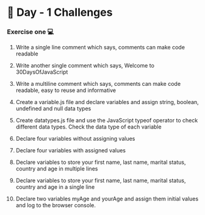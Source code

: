# 🔖  Day - 1 Challenges

### Exercise one 💻

   1. Write a single line comment which says, comments can make code readable

   2. Write another single comment which says, Welcome to 30DaysOfJavaScript

   3. Write a multiline comment which says, comments can make code readable, easy to reuse and informative

   4. Create a variable.js file and declare variables and assign string, boolean, undefined and null data types

   5. Create datatypes.js file and use the JavaScript typeof operator to check different data types. Check the data type of each variable

   6. Declare four variables without assigning values

   7. Declare four variables with assigned values

   8. Declare variables to store your first name, last name, marital status, country and age in multiple lines

   9. Declare variables to store your first name, last name, marital status, country and age in a single line

   10. Declare two variables myAge and yourAge and assign them initial values and log to the browser console.
